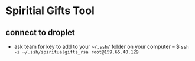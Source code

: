 # Spiritial Gifts Tool

## connect to droplet
- ask team for key to add to your `~/.ssh/` folder on your computer
– $ `ssh -i ~/.ssh/spiritualgifts_rsa root@159.65.40.129`